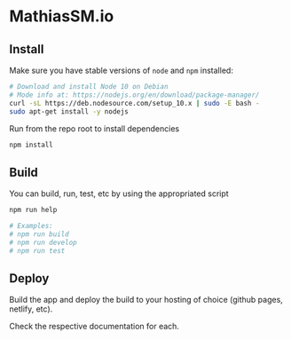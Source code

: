 # MathiasSM.io

## Install

Make sure you have stable versions of `node` and `npm` installed:

```sh
# Download and install Node 10 on Debian
# Mode info at: https://nodejs.org/en/download/package-manager/
curl -sL https://deb.nodesource.com/setup_10.x | sudo -E bash -
sudo apt-get install -y nodejs
```

Run from the repo root to install dependencies

```sh
npm install
```

## Build

You can build, run, test, etc by using the appropriated script

```sh
npm run help

# Examples:
# npm run build
# npm run develop
# npm run test
```

## Deploy

Build the app and deploy the build to your hosting of choice (github pages, netlify, etc).

Check the respective documentation for each.
